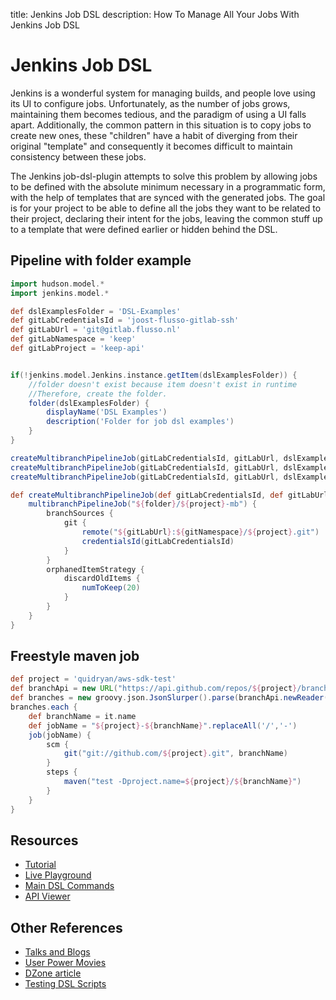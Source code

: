 title: Jenkins Job DSL
description: How To Manage All Your Jobs With Jenkins Job DSL

# Jenkins Job DSL

Jenkins is a wonderful system for managing builds, and people love using its UI to configure jobs. Unfortunately, as the number of jobs grows, maintaining them becomes tedious, and the paradigm of using a UI falls apart. Additionally, the common pattern in this situation is to copy jobs to create new ones, these "children" have a habit of diverging from their original "template" and consequently it becomes difficult to maintain consistency between these jobs.

The Jenkins job-dsl-plugin attempts to solve this problem by allowing jobs to be defined with the absolute minimum necessary in a programmatic form, with the help of templates that are synced with the generated jobs. The goal is for your project to be able to define all the jobs they want to be related to their project, declaring their intent for the jobs, leaving the common stuff up to a template that were defined earlier or hidden behind the DSL.

## Pipeline with folder example
```groovy
import hudson.model.*
import jenkins.model.*

def dslExamplesFolder = 'DSL-Examples'
def gitLabCredentialsId = 'joost-flusso-gitlab-ssh'
def gitLabUrl = 'git@gitlab.flusso.nl'
def gitLabNamespace = 'keep'
def gitLabProject = 'keep-api'


if(!jenkins.model.Jenkins.instance.getItem(dslExamplesFolder)) {
    //folder doesn't exist because item doesn't exist in runtime
    //Therefore, create the folder.
    folder(dslExamplesFolder) {
        displayName('DSL Examples')
        description('Folder for job dsl examples')
    }
}

createMultibranchPipelineJob(gitLabCredentialsId, gitLabUrl, dslExamplesFolder, 'keep', 'keep-api')
createMultibranchPipelineJob(gitLabCredentialsId, gitLabUrl, dslExamplesFolder, 'keep', 'keep-backend-spring')
createMultibranchPipelineJob(gitLabCredentialsId, gitLabUrl, dslExamplesFolder, 'keep', 'keep-frontend')

def createMultibranchPipelineJob(def gitLabCredentialsId, def gitLabUrl, def folder, def gitNamespace, def project) {
    multibranchPipelineJob("${folder}/${project}-mb") {
        branchSources {
            git {
                remote("${gitLabUrl}:${gitNamespace}/${project}.git")
                credentialsId(gitLabCredentialsId)
            }
        }
        orphanedItemStrategy {
            discardOldItems {
                numToKeep(20)
            }
        }
    }
}
```

## Freestyle maven job
```groovy
def project = 'quidryan/aws-sdk-test'
def branchApi = new URL("https://api.github.com/repos/${project}/branches")
def branches = new groovy.json.JsonSlurper().parse(branchApi.newReader())
branches.each {
    def branchName = it.name
    def jobName = "${project}-${branchName}".replaceAll('/','-')
    job(jobName) {
        scm {
            git("git://github.com/${project}.git", branchName)
        }
        steps {
            maven("test -Dproject.name=${project}/${branchName}")
        }
    }
}
```

## Resources
* [Tutorial](https://github.com/jenkinsci/job-dsl-plugin/wiki/Tutorial---Using-the-Jenkins-Job-DSL)
* [Live Playground](http://job-dsl.herokuapp.com/)
* [Main DSL Commands](https://github.com/jenkinsci/job-dsl-plugin/wiki/Job-DSL-Commands)
* [API Viewer](https://jenkinsci.github.io/job-dsl-plugin/)

## Other References
* [Talks and Blogs](https://github.com/jenkinsci/job-dsl-plugin/wiki/Talks-and-Blog-Posts)
* [User Power Movies](https://github.com/jenkinsci/job-dsl-plugin/wiki/User-Power-Moves)
* [DZone article](https://dzone.com/articles/the-jenkins-job-dsl-plugin-in-practice)
* [Testing DSL Scripts](https://github.com/jenkinsci/job-dsl-plugin/wiki/Testing-DSL-Scripts)
